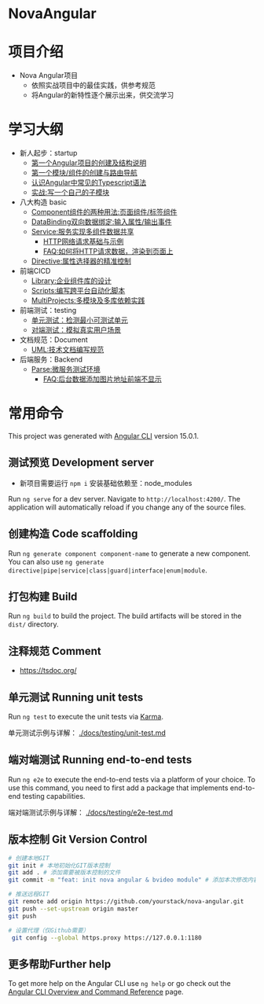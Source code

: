 # NovaAngular
# 项目介绍
- Nova Angular项目
    - 依照实战项目中的最佳实践，供参考规范
    - 将Angular的新特性逐个展示出来，供交流学习

# 学习大纲
- 新人起步：startup
    - [第一个Angular项目的创建及结构说明](docs/startup/1.initproject.md)
    - [第一个模块/组件的创建与路由导航](docs/startup/2.newmodule%26component.md)
    - [认识Angular中常见的Typescript语法](docs/startup/3.tslang.md)
    - [实战:写一个自己的子模块](docs/startup/task1.md)
- 八大构造 basic
    - [Component组件的两种用法:页面组件/标签组件](docs/basic/component.md)
    - [DataBinding双向数据绑定:输入属性/输出事件](docs/basic/databinding.md)
    - [Service:服务实现多组件数据共享](docs/basic/service.md)
        - [HTTP网络请求基础与示例](docs/backend/request.md)
        - [FAQ:如何将HTTP请求数据，渲染到页面上](docs/faq/faq.http2html.md)
    - [Directive:属性选择器的精准控制](docs/basic/directive.md)
- 前端CICD
    - [Library:企业组件库的设计](docs/cicd/library.md)
    - [Scripts:编写跨平台自动化脚本](scripts/README.md)
    - [MultiProjects:多模块及多库依赖实践](docs/cicd/multi-projects.md)
- 前端测试：testing
    - [单元测试：检测最小可测试单元](docs/testing/unit-test.md)
    - [对端测试：模拟真实用户场景](docs/testing/e2e-test.md)
- 文档规范：Document
    - [UML:技术文档编写规范](docs/uml/document.md)
- 后端服务：Backend
    - [Parse:微服务测试环境](docs/backend/parse.md)
        - [FAQ:后台数据添加图片地址前端不显示](docs/faq/faq.imgbed.md)


# 常用命令
This project was generated with [Angular CLI](https://github.com/angular/angular-cli) version 15.0.1.

## 测试预览 Development server
- 新项目需要运行 `npm i` 安装基础依赖至：node_modules

Run `ng serve` for a dev server. Navigate to `http://localhost:4200/`. The application will automatically reload if you change any of the source files.

## 创建构造 Code scaffolding

Run `ng generate component component-name` to generate a new component. You can also use `ng generate directive|pipe|service|class|guard|interface|enum|module`.

## 打包构建 Build

Run `ng build` to build the project. The build artifacts will be stored in the `dist/` directory.

## 注释规范 Comment
- https://tsdoc.org/

## 单元测试 Running unit tests

Run `ng test` to execute the unit tests via [Karma](https://karma-runner.github.io).

单元测试示例与详解： [./docs/testing/unit-test.md](docs/testing/unit-test.md)


## 端对端测试 Running end-to-end tests

Run `ng e2e` to execute the end-to-end tests via a platform of your choice. To use this command, you need to first add a package that implements end-to-end testing capabilities.

端对端测试示例与详解： [./docs/testing/e2e-test.md](docs/testing/e2e-test.md)

## 版本控制 Git Version Control
``` sh
# 创建本地GIT
git init # 本地初始化GIT版本控制
git add . # 添加需要被版本控制的文件
git commit -m "feat: init nova angular & bvideo module" # 添加本次修改内容的说明

# 推送远程GIT
git remote add origin https://github.com/yourstack/nova-angular.git
git push --set-upstream origin master
git push

# 设置代理（仅Github需要）
 git config --global https.proxy https://127.0.0.1:1180
```

## 更多帮助Further help

To get more help on the Angular CLI use `ng help` or go check out the [Angular CLI Overview and Command Reference](https://angular.io/cli) page.
